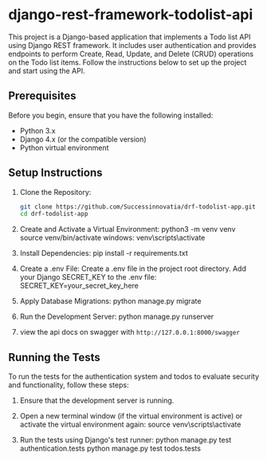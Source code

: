 # django-rest-framework-todolist-api

This project is a Django-based application that implements a Todo list API using Django REST framework. It includes user authentication and provides endpoints to perform Create, Read, Update, and Delete (CRUD) operations on the Todo list items. Follow the instructions below to set up the project and start using the API.

## Prerequisites

Before you begin, ensure that you have the following installed:

- Python 3.x
- Django 4.x (or the compatible version)
- Python virtual environment

## Setup Instructions

1. Clone the Repository:

   ```bash
   git clone https://github.com/Successinnovatia/drf-todolist-app.git
   cd drf-todolist-app
   ```

2. Create and Activate a Virtual Environment:
   python3 -m venv venv
   source venv/bin/activate
   windows: venv\scripts\activate
3. Install Dependencies:
   pip install -r requirements.txt
4. Create a .env File:
   Create a .env file in the project root directory.
   Add your Django SECRET_KEY to the .env file:
   SECRET_KEY=your_secret_key_here
5. Apply Database Migrations:
   python manage.py migrate
6. Run the Development Server:
   python manage.py runserver
7. view the api docs on swagger with `http://127.0.0.1:8000/swagger`

## Running the Tests

To run the tests for the authentication system and todos to evaluate security and functionality, follow these steps:

1. Ensure that the development server is running.

2. Open a new terminal window (if the virtual environment is active) or activate the virtual environment again:
   source venv\scripts\activate
3. Run the tests using Django's test runner:
   python manage.py test authentication.tests
   python manage.py test todos.tests

